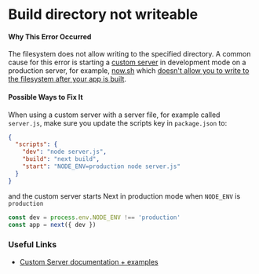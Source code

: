 # Build directory not writeable

#### Why This Error Occurred

The filesystem does not allow writing to the specified directory. A common cause for this error is starting a [custom server](https://nextjs.org/docs#custom-server-and-routing) in development mode on a production server, for example, [now.sh](https://zeit.co) which [doesn't allow you to write to the filesystem after your app is built](https://zeit.co/docs/deployment-types/node#file-system-specifications).

#### Possible Ways to Fix It

When using a custom server with a server file, for example called `server.js`, make sure you update the scripts key in `package.json` to:

```json
{
  "scripts": {
    "dev": "node server.js",
    "build": "next build",
    "start": "NODE_ENV=production node server.js"
  }
}
```

and the custom server starts Next in production mode when `NODE_ENV` is `production`

```js
const dev = process.env.NODE_ENV !== 'production'
const app = next({ dev })
```

### Useful Links

- [Custom Server documentation + examples](https://nextjs.org/docs#custom-server-and-routing)
